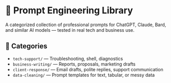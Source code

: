 # 🧠 Prompt Engineering Library

A categorized collection of professional prompts for ChatGPT, Claude, Bard, and similar AI models — tested in real tech and business use.

## 📁 Categories
- `tech-support/` — Troubleshooting, shell, diagnostics
- `business-writing/` — Reports, proposals, marketing drafts
- `client-response/` — Email drafts, polite replies, support communication
- `data-cleaning/` — Prompt templates for text, tabular, or messy data
